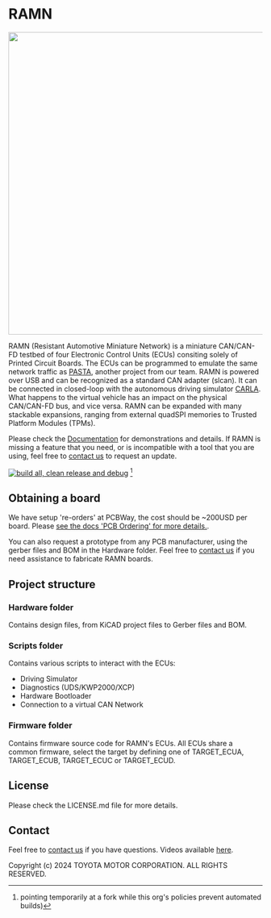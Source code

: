 # RAMN

<img src="https://ramn.readthedocs.io/en/latest/_images/ramn_simple_setup.jpg" width="600">

RAMN (Resistant Automotive Miniature Network) is a miniature CAN/CAN-FD testbed of four Electronic Control Units (ECUs) consiting solely of Printed Circuit Boards. The ECUs can be programmed to emulate the same network traffic as [PASTA](https://github.com/pasta-auto/PASTA1.0), another project from our team. RAMN is powered over USB and can be recognized as a standard CAN adapter (slcan). It can be connected in closed-loop with the autonomous driving simulator [CARLA](https://github.com/carla-simulator/carla). What happens to the virtual vehicle has an impact on the physical CAN/CAN-FD bus, and vice versa. RAMN can be expanded with many stackable expansions, ranging from external quadSPI memories to Trusted Platform Modules (TPMs).

Please check the [Documentation](https://ramn.readthedocs.io/) for demonstrations and details.
If RAMN is missing a feature that you need, or is incompatible with a tool that you are using, feel free to [contact us](mailto:camille.gay@toyota.global) to request an update.

[![build all, clean release and debug](https://github.com/BenGardiner/RAMN/actions/workflows/build_all.yml/badge.svg)](https://github.com/BenGardiner/RAMN/actions/workflows/build_all.yml) [^1]

[^1]: pointing temporarily at a fork while this org's policies prevent automated builds)

## Obtaining a board

We have setup 're-orders' at PCBWay, the cost should be ~200USD per board. Please [see the docs 'PCB Ordering' for more details.](https://ramn.readthedocs.io/page/hardware/Fabrication/ordering.html).

You can also request a prototype from any PCB manufacturer, using the gerber files and BOM in the Hardware folder. Feel free to [contact us](mailto:camille.gay@toyota.global) if you need assistance to fabricate RAMN boards.

## Project structure
### Hardware folder
Contains design files, from KiCAD project files to Gerber files and BOM.

### Scripts folder

Contains various scripts to interact with the ECUs:
- Driving Simulator
- Diagnostics (UDS/KWP2000/XCP)
- Hardware Bootloader
- Connection to a virtual CAN Network

### Firmware folder
Contains firmware source code for RAMN's ECUs. All ECUs share a common firmware, select the target by defining one of TARGET_ECUA, TARGET_ECUB, TARGET_ECUC or TARGET_ECUD.

## License
Please check the LICENSE.md file for more details.

## Contact
Feel free to [contact us](mailto:camille.gay@toyota.global) if you have questions.
Videos available [here](https://twitter.com/ramn_auto).

Copyright (c) 2024 TOYOTA MOTOR CORPORATION. ALL RIGHTS RESERVED.
